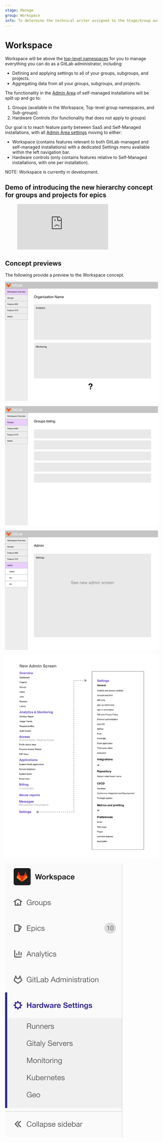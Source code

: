 ```yaml
---
stage: Manage
group: Workspace
info: To determine the technical writer assigned to the Stage/Group associated with this page, see https://about.gitlab.com/handbook/engineering/ux/technical-writing/#assignments
---
```


# Workspace

Workspace will be above the [top-level namespaces](../group/index.md#namespaces) for you to manage everything you can do as a GitLab administrator, including:

- Defining and applying settings to all of your groups, subgroups, and projects.
- Aggregating data from all your groups, subgroups, and projects.

The functionality in the [Admin Area](../admin_area/index.md) of self-managed installations will be split up and go to:

1. Groups (available in the Workspace, Top-level group namespaces, and Sub-groups)
1. Hardware Controls (for functionality that does not apply to groups)

Our goal is to reach feature parity between SaaS and Self-Managed installations, with all [Admin Area settings](/ee/user/admin_area/settings/) moving to either:

- Workspace (contains features relevant to both GitLab-managed and self-managed installations) with a dedicated Settings menu available within the left navigation bar.
- Hardware controls (only contains features relative to Self-Managed installations, with one per installation).

NOTE:
Workspace is currently in development.

## Demo of introducing the new hierarchy concept for groups and projects for epics

<figure class="video_container">
  <iframe src="https://www.youtube.com/embed/fE74lsG_8yM" frameborder="0" allowfullscreen="true"> </iframe>
</figure>

## Concept previews

The following provide a preview to the Workspace concept.

![Workspace Overview](img/1.1-Instance_overview.png)

![Groups Overview](img/1.2-Groups_overview.png)

![Admin Overview](img/1.3-Admin.png)

![Admin Overview](img/Admin_Settings.png)

![Admin Overview](img/hardware_settings.png)
